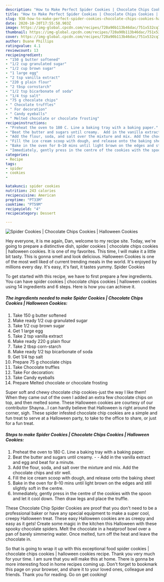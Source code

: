 ```yaml
---
description: "How to Make Perfect Spider Cookies | Chocolate Chips Cookies | Halloween Cookies"
title: "How to Make Perfect Spider Cookies | Chocolate Chips Cookies | Halloween Cookies"
slug: 938-how-to-make-perfect-spider-cookies-chocolate-chips-cookies-halloween-cookies
date: 2020-10-20T17:55:58.903Z
image: https://img-global.cpcdn.com/recipes/720a90b113b46dac/751x532cq70/spider-cookies-chocolate-chips-cookies-halloween-cookies-recipe-main-photo.jpg
thumbnail: https://img-global.cpcdn.com/recipes/720a90b113b46dac/751x532cq70/spider-cookies-chocolate-chips-cookies-halloween-cookies-recipe-main-photo.jpg
cover: https://img-global.cpcdn.com/recipes/720a90b113b46dac/751x532cq70/spider-cookies-chocolate-chips-cookies-halloween-cookies-recipe-main-photo.jpg
author: Duane Phillips
ratingvalue: 4.1
reviewcount: 13
recipeingredient:
- "150 g butter softened"
- "1/2 cup granulated sugar"
- "1/2 cup brown sugar"
- "1 large egg"
- "2 tsp vanilla extract"
- "220 g plain flour"
- "2 tbsp cornstarch"
- "1/2 tsp bicarbonate of soda"
- "1/4 tsp salt"
- "75 g chocolate chips"
- " Chocolate truffles"
- " For decoration"
- " Candy eyeballs"
- " Melted chocolate or chocolate frosting"
recipeinstructions:
- "Preheat the oven to 180 C. Line a baking tray with a baking paper."
- "Beat the butter and sugars until creamy.  Add in the vanilla extract and egg and beat for a minute."
- "Add the flour, soda, and salt over the mixture and mix. Add the chocolate chips and stir well."
- "Fill the ice cream scoop with dough, and release onto the baking sheet"
- "Bake in the oven for 8–10 mins until light brown on the edges and still slightly soft in the centre."
- "Immediately, gently press in the centre of the cookies with the spoon and let it cool down. Then draw legs and place the truffle.​"
categories:
- Recipe
tags:
- spider
- cookies
- 

katakunci: spider cookies  
nutrition: 243 calories
recipecuisine: American
preptime: "PT33M"
cooktime: "PT59M"
recipeyield: "4"
recipecategory: Dessert

---
```



![Spider Cookies | Chocolate Chips Cookies | Halloween Cookies](https://img-global.cpcdn.com/recipes/720a90b113b46dac/751x532cq70/spider-cookies-chocolate-chips-cookies-halloween-cookies-recipe-main-photo.jpg)

Hey everyone, it is me again, Dan, welcome to my recipe site. Today, we're going to prepare a distinctive dish, spider cookies | chocolate chips cookies | halloween cookies. It is one of my favorites. This time, I will make it a little bit tasty. This is gonna smell and look delicious.
 Halloween Cookies is one of the most well liked of current trending meals in the world. It's enjoyed by millions every day. It's easy, it's fast, it tastes yummy. Spider Cookies 


To get started with this recipe, we have to first prepare a few ingredients. You can have spider cookies | chocolate chips cookies | halloween cookies using 14 ingredients and 6 steps. Here is how you can achieve it.

<!--inarticleads1-->

##### The ingredients needed to make Spider Cookies | Chocolate Chips Cookies | Halloween Cookies:

1. Take 150 g butter softened
1. Make ready 1/2 cup granulated sugar
1. Take 1/2 cup brown sugar
1. Get 1 large egg
1. Take 2 tsp vanilla extract
1. Make ready 220 g plain flour
1. Take 2 tbsp corn-starch
1. Make ready 1/2 tsp bicarbonate of soda
1. Get 1/4 tsp salt
1. Prepare 75 g chocolate chips
1. Take  Chocolate truffles
1. Take  For decoration:
1. Take  Candy eyeballs
1. Prepare  Melted chocolate or chocolate frosting


Super soft and chewy chocolate chip cookies-just the way I like them! When they came out of the oven I added an extra few chocolate chips on top, and then melted some. These Halloween cookies are courtesy of our contributor Shayna…I can hardly believe that Halloween is right around the corner, sigh. These spider infested chocolate chip cookies are a simple and fun treat to serve at a Halloween party, to take to the office to share, or just for a fun treat. 

<!--inarticleads2-->

##### Steps to make Spider Cookies | Chocolate Chips Cookies | Halloween Cookies:

1. Preheat the oven to 180 C. Line a baking tray with a baking paper.
1. Beat the butter and sugars until creamy. -  - Add in the vanilla extract and egg and beat for a minute.
1. Add the flour, soda, and salt over the mixture and mix. Add the chocolate chips and stir well.
1. Fill the ice cream scoop with dough, and release onto the baking sheet
1. Bake in the oven for 8–10 mins until light brown on the edges and still slightly soft in the centre.
1. Immediately, gently press in the centre of the cookies with the spoon and let it cool down. Then draw legs and place the truffle.​


These Chocolate Chip Spider Cookies are proof that you don&#39;t need to be a professional baker or have any special equipment to make a super cool, creepy Halloween treat. These easy Halloween cookies are as creepy and easy as it gets! Create some magic in the kitchen this Halloween with these spooky chocolate spiders. Melt the chocolate in a heatproof bowl over a pan of barely simmering water. Once melted, turn off the heat and leave the chocolate in. 

So that is going to wrap it up with this exceptional food spider cookies | chocolate chips cookies | halloween cookies recipe. Thank you very much for your time. I am sure that you will make this at home. There is gonna be more interesting food in home recipes coming up. Don't forget to bookmark this page on your browser, and share it to your loved ones, colleague and friends. Thank you for reading. Go on get cooking!
